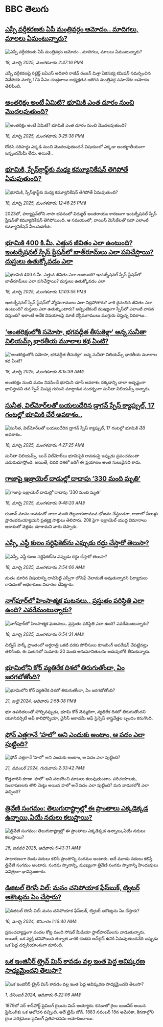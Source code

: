 # BBC తెలుగు## [ఎస్సీ వర్గీకరణకు ఏపీ మంత్రివర్గం ఆమోదం.. మాదిగలు, మాలలు ఏమంటున్నారు?](https://www.bbc.com/telugu/articles/cy832v344r1o?at_campaign=githubrss)![ఎస్సీ వర్గీకరణకు ఏపీ మంత్రివర్గం ఆమోదం.. మాదిగలు, మాలలు ఏమంటున్నారు?](https://ichef.bbci.co.uk/ace/standard/240/cpsprodpb/2353/live/0467c1c0-040d-11f0-a46e-fb58dd980ebf.jpg)_18, మార్చి 2025, మంగళవారం 2:47:16 PMకి_ఎస్సీ వర్గీకరణపై రిటైర్డ్‌ ఐఏఎస్‌ అధికారి రాజీవ్‌ రంజన్‌ మిశ్రా ఏకసభ్య కమిషన్‌ సమర్పించిన నివేదికకు మార్చి 17న సీఎం చంద్రబాబు అధ్యక్షతన జరిగిన మంత్రివర్గ సమావేశం ఆమోదం తెలిపింది.## [అంతరిక్షం అంటే ఏమిటి? భూమికి ఎంత దూరం నుంచి మొదలవుతుంది?](https://www.bbc.com/telugu/articles/cj67pn0x66wo?at_campaign=githubrss)![అంతరిక్షం అంటే ఏమిటి? భూమికి ఎంత దూరం నుంచి మొదలవుతుంది?](https://ichef.bbci.co.uk/ace/standard/240/cpsprodpb/af1f/live/4d9faea0-040a-11f0-88b7-5556e7b55c5e.jpg)_18, మార్చి 2025, మంగళవారం 3:25:38 PMకి_రోదసి సరిహద్దు ఎక్కడి నుంచి మొదలవుతుందనే విషయంలో ఎక్కడా అంతర్జాతీయంగా ఒప్పందమేమీ లేదు. అయితే..## [భూమికి, స్పేస్‌క్రాఫ్ట్‌కు మధ్య కమ్యూనికేషన్ తెగిపోతే ఏమవుతుంది?](https://www.bbc.com/telugu/articles/c2042zxxz3go?at_campaign=githubrss)![భూమికి, స్పేస్‌క్రాఫ్ట్‌కు మధ్య కమ్యూనికేషన్ తెగిపోతే ఏమవుతుంది?](https://ichef.bbci.co.uk/ace/standard/240/cpsprodpb/5710/live/f8e83870-03f3-11f0-9bb2-ab6d3a01d537.jpg)_18, మార్చి 2025, మంగళవారం 12:46:25 PMకి_2023లో, హ్యూస్టన్‌లోని నాసా భవనంలో విద్యుత్ అంతరాయం కారణంగా ఇంటర్నేషనల్ స్పేస్ స్టేషన్‌తో కమ్యూనికేషన్ తెగిపోయింది. ఆ సమయంలో, వాయిస్ మెసేజ్‌లతో సహా ఎలాంటి కమ్యూనికేషన్ వీలుపడలేదు.## [భూమికి 400 కి.మీ. ఎత్తున జీవితం ఎలా ఉంటుంది? ఇంటర్నేషనల్ స్పేస్ స్టేషన్‌లో బాత్‌రూమ్‌లు ఎలా పనిచేస్తాయి? దుస్తులు ఉతుక్కోవడం ఎలా](https://www.bbc.com/telugu/articles/cy899v8znkvo?at_campaign=githubrss)![భూమికి 400 కి.మీ. ఎత్తున జీవితం ఎలా ఉంటుంది? ఇంటర్నేషనల్ స్పేస్ స్టేషన్‌లో బాత్‌రూమ్‌లు ఎలా పనిచేస్తాయి? దుస్తులు ఉతుక్కోవడం ఎలా](https://ichef.bbci.co.uk/ace/standard/240/cpsprodpb/0241/live/08662940-03f1-11f0-88ea-a9fb57a12502.jpg)_18, మార్చి 2025, మంగళవారం 12:03:55 PMకి_ఇంటర్నేషనల్ స్పేస్ స్టేషన్‌లో వ్యోమగాములు ఎలా నిద్రపోతారు? వారి దైనందిన జీవితం ఎలా ఉంటుంది? దుస్తులు ఎలా ఉతుక్కుంటారు? అన్నింటికంటే ముఖ్యంగా స్పేస్‌లో ఎలాంటి వాసన వస్తుంది? ఇలాంటి అనేక విషయాలపై మాజీ వ్యోమగాములు ముగ్గురు చెప్తున్న వివరాలు..## [‘అంతరిక్షంలోకి సమోసా, భగవద్గీత తీసుకెళ్లా’ అన్న సునీతా విలియమ్స్ భారతీయ మూలాల కథ ఏంటి?](https://www.bbc.com/telugu/articles/c0mw2rljzgxo?at_campaign=githubrss)![‘అంతరిక్షంలోకి సమోసా, భగవద్గీత తీసుకెళ్లా’ అన్న సునీతా విలియమ్స్ భారతీయ మూలాల కథ ఏంటి?](https://ichef.bbci.co.uk/ace/standard/240/cpsprodpb/6c0e/live/518854f0-03d2-11f0-9b36-09a73999182b.jpg)_18, మార్చి 2025, మంగళవారం 8:15:39 AMకి_అంతరిక్షం నుంచి మనం నివసించే భూమిని చూసే అవకాశం దక్కడాన్ని చాలా అదృష్టంగా భావిస్తానని తన స్పేస్ మిషన్ల గురించి మాట్లాడిన సందర్భంగా సునీతా విలియమ్స్ అన్నారు.## [సునీత, విల్‌మోర్‌లతో బయలుదేరిన డ్రాగన్ స్పేస్ క్యాప్సుల్, 17 గంటల్లో భూమికి చేరే అవకాశం..](https://www.bbc.com/telugu/articles/cqjdpdlex8xo?at_campaign=githubrss)![సునీత, విల్‌మోర్‌లతో బయలుదేరిన డ్రాగన్ స్పేస్ క్యాప్సుల్, 17 గంటల్లో భూమికి చేరే అవకాశం..](https://ichef.bbci.co.uk/ace/standard/240/cpsprodpb/dccf/live/be987590-03b2-11f0-9bb2-ab6d3a01d537.jpg)_18, మార్చి 2025, మంగళవారం 4:27:25 AMకి_సునీతా విలియమ్స్, బుచ్ విల్‌మోర్‌లు భూమిపైకి రావడంపై ఇప్పుడు ప్రపంచమంతా ఎదురుచూస్తోంది. అయితే, చివరి దశలో జరిగే ఈ ప్రయాణం అంత సులువైనది కాదు.## [గాజాపై ఇజ్రాయెల్ దాడుల్లో దాదాపు ‘330 మంది మృతి’](https://www.bbc.com/telugu/articles/c4gd06611j5o?at_campaign=githubrss)![గాజాపై ఇజ్రాయెల్ దాడుల్లో దాదాపు ‘330 మంది మృతి’](https://ichef.bbci.co.uk/ace/standard/240/cpsprodpb/ece7/live/833376e0-03d9-11f0-9b36-09a73999182b.jpg)_18, మార్చి 2025, మంగళవారం 9:48:20 AMకి_రంజాన్ మాసం కావడంతో చాలా మంది తెల్లవారుజామున భోజనం చేస్తుండగా, గాజాలో పేలుళ్లు ప్రారంభమయ్యాయని ప్రత్యక్ష సాక్షులు తెలిపారు. 
20కి పైగా ఇజ్రాయెల్ యుద్ధ విమానాలు ఆకాశంలో వెళ్లడం చూశామని వారు చెప్పారు.## [ఎస్సీ, ఎస్టీ కులం సర్టిఫికెట్‌ను ఎప్పుడు రద్దు చేస్తారో తెలుసా?](https://www.bbc.com/telugu/articles/c4g9jgwyw45o?at_campaign=githubrss)![ఎస్సీ, ఎస్టీ కులం సర్టిఫికెట్‌ను ఎప్పుడు రద్దు చేస్తారో తెలుసా?](https://ichef.bbci.co.uk/ace/standard/240/cpsprodpb/9882/live/66cb1dc0-03a5-11f0-a387-437e2fb661fc.jpg)_18, మార్చి 2025, మంగళవారం 2:54:06 AMకి_మతం మారిన విషయాన్ని దాచిపెట్టి ఎస్సీగా జోసెఫ్ చెలామణీ అవుతున్నారని ఫిర్యాదులు రావడంతో అధికారులు విచారణ చేపట్టారు.## [నాగ్‌పూర్‌లో హింసాత్మక ఘటనలు.. ప్రస్తుతం పరిస్థితి ఎలా ఉంది? ఎవరేమంటున్నారు?](https://www.bbc.com/telugu/articles/cwyn262j81eo?at_campaign=githubrss)![నాగ్‌పూర్‌లో హింసాత్మక ఘటనలు.. ప్రస్తుతం పరిస్థితి ఎలా ఉంది? ఎవరేమంటున్నారు?](https://ichef.bbci.co.uk/ace/standard/240/cpsprodpb/0ff3/live/a68578c0-03be-11f0-9bb2-ab6d3a01d537.jpg)_18, మార్చి 2025, మంగళవారం 6:54:31 AMకి_చిట్నిస్ పార్క్ ప్రాంతంలో అర్ధరాత్రి ఒకటి వరకు పోలీసులు కూంబింగ్ ఆపరేషన్ చేపట్టినట్లు తెలిసింది. ఈ ఘటనలో సుమారు 20 మంది అనుమానితులను అదుపులోకి తీసుకున్నారు.## [భూమిలోని కోర్ వ్యతిరేక దిశలో తిరుగుతోందా, ఏం జరగబోతోంది?](https://www.bbc.com/telugu/articles/crgr7rnd7g4o?at_campaign=githubrss)![భూమిలోని కోర్ వ్యతిరేక దిశలో తిరుగుతోందా, ఏం జరగబోతోంది?](https://ichef.bbci.co.uk/ace/standard/240/cpsprodpb/cc28/live/4457bc00-3ec3-11ef-b2f4-77406157b906.jpg)_21, జులై 2024, ఆదివారం 2:58:08 PMకి_భూ ఉపరితలంతో పోల్చినప్పుడు, భూమి కోర్ నెమ్మదిగా, వ్యతిరేక దిశలో తిరుగుతోందని యూనివర్సిటీ ఆఫ్ కాలిఫోర్నియా, చైనీస్ అకాడమీ ఆఫ్ సైన్సెస్‌ శాస్త్రవేత్తల బృందం కనుగొంది.## [ఫోన్ ఎత్తగానే ‘హలో’ అని ఎందుకు అంటాం, ఆ పదం ఎలా పుట్టింది?](https://www.bbc.com/telugu/articles/cgj7x7gdjq4o?at_campaign=githubrss)![ఫోన్ ఎత్తగానే ‘హలో’ అని ఎందుకు అంటాం, ఆ పదం ఎలా పుట్టింది?](https://ichef.bbci.co.uk/ace/standard/240/cpsprodpb/0618/live/7a20ebb0-a807-11ef-b21e-5359bd56d02f.jpg)_21, నవంబర్ 2024, గురువారం 2:33:42 PMకి_కొత్తవారిని కూడా ‘హలో’ అని పలకరించి మాటలు కలుపుతుంటాం.  పరిచయాలకు, సంభాషణలకు తొలి మెట్టు అయిన హలో అనే పదం ఎలా పుట్టింది? మన వాడుకలోకి ఎలా వచ్చింది?## [త్రివేణి సంగమం: తెలుగురాష్ట్రాల్లో ఈ ప్రాంతాలు ఎక్కడెక్కడ ఉన్నాయి,ఏయే నదులు కలుస్తాయి? ](https://www.bbc.com/telugu/articles/cz7elrr17jeo?at_campaign=githubrss)![త్రివేణి సంగమం: తెలుగురాష్ట్రాల్లో ఈ ప్రాంతాలు ఎక్కడెక్కడ ఉన్నాయి,ఏయే నదులు కలుస్తాయి? ](https://ichef.bbci.co.uk/ace/standard/240/cpsprodpb/9dad/live/7f50e780-da42-11ef-a37f-eba91255dc3d.jpg)_26, జనవరి 2025, ఆదివారం 5:43:31 AMకి_సాధారణంగా రెండు నదులు కలిసే ప్రాంతాన్ని సంగమం అంటారు. అదే మూడు నదులు కలిస్తే త్రివేణి సంగమం అంటారు. సంగమ స్నానాన్ని, ముఖ్యంగా త్రివేణి సంగమ స్నానాన్ని హిందువులు పవిత్రంగా భావిస్తుంటారు.## [డిజిటల్ లెగసీ విల్: మనం చనిపోయాక ఫేస్‌బుక్, ట్విటర్‌ అకౌంట్లను ఏం చేస్తారు?](https://www.bbc.com/telugu/articles/cx0zl1qeyq2o?at_campaign=githubrss)![డిజిటల్ లెగసీ విల్: మనం చనిపోయాక ఫేస్‌బుక్, ట్విటర్‌ అకౌంట్లను ఏం చేస్తారు?](https://ichef.bbci.co.uk/ace/standard/240/cpsprodpb/bea2/live/2323ffd0-e2d4-11ee-9410-0f893255c2a0.jpg)_16, మార్చి 2024, శనివారం 1:16:40 AMకి_ప్రపంచవ్యాప్తంగా వందల కోట్ల మంది సోషల్ మీడియా ఫ్లాట్‌ఫారమ్‌లను వాడుతున్నారు. అయితే, ఒక వ్యక్తి చనిపోయిన తర్వాత వారికి చెందిన ఆన్‌లైన్ ఉనికి ఏమవుతుందనేది ఇప్పుడు ఒక పెద్ద చర్చనీయాంశంగా మారింది.## [ఒక ఇంజినీర్ ట్రైన్ మిస్ కావడం వల్ల ఇంత పెద్ద ఆవిష్కరణ సాధ్యమైందని తెలుసా?](https://www.bbc.com/telugu/articles/c774y4mdrgdo?at_campaign=githubrss)![ఒక ఇంజినీర్ ట్రైన్ మిస్ కావడం వల్ల ఇంత పెద్ద ఆవిష్కరణ సాధ్యమైందని తెలుసా?](https://ichef.bbci.co.uk/ace/standard/240/cpsprodpb/d07c/live/d2f92490-ab19-11ef-8264-5f9791599833.jpg)_1, డిసెంబర్ 2024, ఆదివారం 6:22:06 AMకి_1879లో సర్ శాన్‌ఫోర్డ్ ఫ్లెమింగ్ రైలును మిస్ అయ్యారు. కెనడాలో రైలు ఇంజనీర్ అయిన ఫ్లెమింగ్‌కు ఒక ఆలోచన వచ్చింది. అదే టైమ్ జోన్‌. 
1883 నవంబర్ 18న అమెరికా, కెనడాల్లోని రైలు పరిశ్రమలు ఫ్లెమింగ్ ప్రతిపాదనను ఆమోదించాయి.